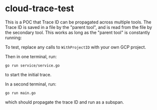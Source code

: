 # cloud-trace-test

This is a POC that Trace ID can be propagated across multiple tools.
The Trace ID is saved in a file by the "parent tool", and is read from the file by the secondary tool.
This works as long as the "parent tool" is constantly running:


To test, replace any calls to `WithProjectID` with your own GCP project.

Then in one terminal, run:

```
go run service/service.go
```

to start the initial trace.

In a second terminal, run:

```
go run main.go
```

which should propagate the trace ID and run as a subspan.
